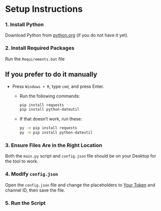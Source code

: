 # Setup Instructions

### 1. Install Python
Download Python from [python.org](https://www.python.org/downloads/) (if you do not have it yet).

### 2. Install Required Packages
Run the `Requirements.bat` file

## If you prefer to do it manually

 - Press `Windows + R`, type `cmd`, and press Enter.

   - Run the following commands:
     ```bash
     pip install requests
     pip install python-dateutil
     ```

   - If that doesn’t work, run these:
     ```bash
     py -m pip install requests
     py -m pip install python-dateutil
     ```

### 3. Ensure Files Are in the Right Location
Both the `main.py` script and `config.json` file should be on your Desktop for the tool to work.

### 4. Modify `config.json`
Open the `config.json` file and change the placeholders to [Your Token](https://www.androidauthority.com/get-discord-token-3149920/) and channel ID, then save the file.

### 5. Run the Script

 
